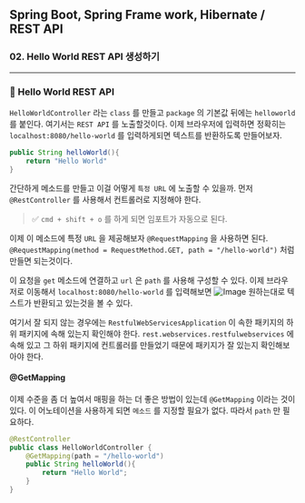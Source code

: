 ## Spring Boot, Spring Frame work, Hibernate / REST API

### 02. Hello World REST API 생성하기

---

### 📌 Hello World REST API

`HelloWorldController` 라는 `class` 를 만들고 `package` 의 기본값 뒤에는 `helloworld` 를 붙인다. 여기서는 `REST API` 를 노출할것이다.
이제 브라우저에 입력하면 정확히는 `localhost:8080/hello-world` 를 입력하게되면 텍스트를 반환하도록 만들어보자.

```java
public String helloWorld(){
	return "Hello World"
}
```

간단하게 메소드를 만들고 이걸 어떻게 `특정 URL` 에 노출할 수 있을까.
먼저 `@RestController` 를 사용해서 컨트롤러로 지정해야 한다.

> ✅ `cmd + shift + o` 를 하게 되면 임포트가 자동으로 된다.

이제 이 메소드에 특정 `URL` 을 제공해보자 `@RequestMapping` 을 사용하면 된다.
`@RequestMapping(method = RequestMethod.GET, path = "/hello-world")`
처럼 만들면 되는것이다.

이 요청을 `get` 메소드에 연결하고 `url` 은 `path` 를 사용해 구성할 수 있다.
이제 브라우저로 이동해서 `localhost:8080/hello-world` 를 입력해보면
![Image](https://github.com/user-attachments/assets/225a8d6a-9593-4744-8623-ca01262742d7)
원하는대로 텍스트가 반환되고 있는것을 볼 수 있다.

여기서 잘 되지 않는 경우에는 `RestfulWebServicesApplication` 이 속한 패키지의 하위 패키지에 속해 있는지 확인해야 한다. `rest.webservices.restfulwebservices` 에 속해 있고 그 하위 패키지에 컨트롤러를 만들었기 때문에 패키지가 잘 있는지 확인해보아야 한다.

#### @GetMapping

이제 수준을 좀 더 높여서 매핑을 하는 더 좋은 방법이 있는데 `@GetMapping` 이라는 것이 있다. 이 어노테이션을 사용하게 되면 `메소드` 를 지정할 필요가 없다. 따라서 `path` 만 필요하다.

```java
@RestController
public class HelloWorldController {
	@GetMapping(path = "/hello-world")
    public String helloWorld(){
    	return "Hello World";
    }
}
```
